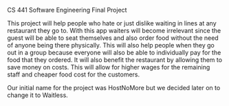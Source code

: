 CS 441 Software Engineering Final Project

This project will help people who hate or just dislike waiting in lines at any restaurant they go to. With this app waiters will become irrelevant since the guest will be able to seat themselves and also order food without the need of anyone being there physically. This will also help people when they go out in a group because everyone will also be able to individually pay for the food that they ordered. It will also benefit the restaurant by allowing them to save money on costs. This will allow for higher wages for the remaining staff and cheaper food cost for the customers.

Our initial name for the project was HostNoMore but we decided later on to change it to Waitless.
